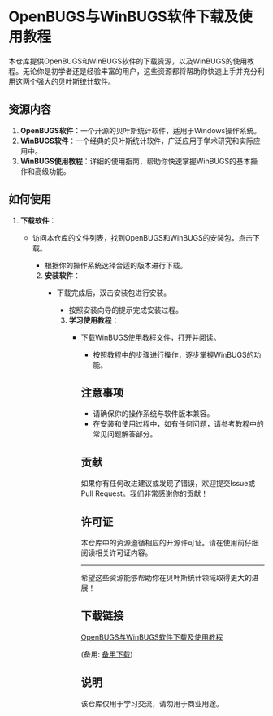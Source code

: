 # OpenBUGS与WinBUGS软件下载及使用教程

本仓库提供OpenBUGS和WinBUGS软件的下载资源，以及WinBUGS的使用教程。无论你是初学者还是经验丰富的用户，这些资源都将帮助你快速上手并充分利用这两个强大的贝叶斯统计软件。

## 资源内容

1. **OpenBUGS软件**：一个开源的贝叶斯统计软件，适用于Windows操作系统。
2. **WinBUGS软件**：一个经典的贝叶斯统计软件，广泛应用于学术研究和实际应用中。
3. **WinBUGS使用教程**：详细的使用指南，帮助你快速掌握WinBUGS的基本操作和高级功能。

## 如何使用

1. **下载软件**：
   - 访问本仓库的文件列表，找到OpenBUGS和WinBUGS的安装包，点击下载。
      - 根据你的操作系统选择合适的版本进行下载。

      2. **安装软件**：
         - 下载完成后，双击安装包进行安装。
            - 按照安装向导的提示完成安装过程。

            3. **学习使用教程**：
               - 下载WinBUGS使用教程文件，打开并阅读。
                  - 按照教程中的步骤进行操作，逐步掌握WinBUGS的功能。

                  ## 注意事项

                  - 请确保你的操作系统与软件版本兼容。
                  - 在安装和使用过程中，如有任何问题，请参考教程中的常见问题解答部分。

                  ## 贡献

                  如果你有任何改进建议或发现了错误，欢迎提交Issue或Pull Request。我们非常感谢你的贡献！

                  ## 许可证

                  本仓库中的资源遵循相应的开源许可证。请在使用前仔细阅读相关许可证内容。

                  ---

                  希望这些资源能够帮助你在贝叶斯统计领域取得更大的进展！

                  ## 下载链接
                  [OpenBUGS与WinBUGS软件下载及使用教程](https://pan.quark.cn/s/1b157f3d52f0) 

                  (备用: [备用下载](https://pan.baidu.com/s/1p3JTUA0F_yyRvtFmBSi3dQ?pwd=1234))

                  ## 说明

                  该仓库仅用于学习交流，请勿用于商业用途。
